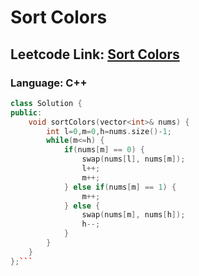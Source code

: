 # Sort Colors

## Leetcode Link: [Sort Colors](https://leetcode.com/problems/sort-colors/)
### Language: C++

```cpp
class Solution {
public:
    void sortColors(vector<int>& nums) {
        int l=0,m=0,h=nums.size()-1;
        while(m<=h) {
            if(nums[m] == 0) {
                swap(nums[l], nums[m]);
                l++;
                m++;
            } else if(nums[m] == 1) {
                m++;
            } else {
                swap(nums[m], nums[h]);
                h--;
            }
        }
    }
};```



